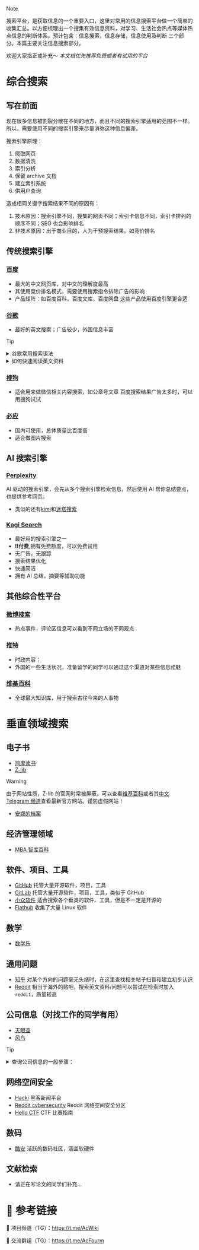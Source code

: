 > [!NOTE]
> 搜索平台，是获取信息的一个重要入口，这里对常用的信息搜索平台做一个简单的收集汇总。以方便梳理出一个搜集有效信息资料，对学习、生活社会热点等媒体热点信息的判断体系。预计包含：信息搜索，信息存储，信息使用及判断 三个部分。本篇主要关注信息搜索部分。
>
> 欢迎大家指正或补充～
> _本文档优先推荐免费或者有试用的平台_

# 综合搜索

## 写在前面

现在很多信息被割裂分散在不同的地方，而且不同的搜索引擎适用的范围不一样。所以，需要使用不同的搜索引擎来尽量消弥这种信息偏差。

搜索引擎原理：

1. 爬取网页
2. 数据清洗
3. 索引分析
4. 保留 archive 文档
5. 建立索引系统
6. 供用户查询

造成相同关键字搜索结果不同的原因有：

1. 技术原因：搜索引擎不同，搜集的网页不同；索引卡信息不同，索引卡排列的顺序不同；SEO 也会影响排名
2. 非技术原因：出于商业目的，人为干预搜索结果。如竞价排名

## 传统搜索引擎

### [百度](https://www.baidu.com)

- 最大的中文网页库，对中文的理解度最高
- 其使用竞价排名模式，需要使用搜索指令排除广告的影响
- 产品矩阵：如百度百科，百度文库，百度网盘 这些产品使用百度引擎更合适

### [谷歌](https://www.google.com)

- 最好的英文搜索；广告较少，外国信息丰富

> [!TIP]
>
> <details>
> <summary>谷歌常用搜索语法</summary>
> 使用 Google 搜索引擎的时候，可以使用一些
>
> 1. `inurl`：网址包含搜索词，比如 inurl:stackoverflow
> 2. `intitle`: 标题包含搜索词
> 3. `allintitle`: 标题包含多个搜索词
> 4. `filetype`: 限定搜索结果的文件类型，如 filetype：pdf
> 5. `intext`: 文章内容包含搜索词
> 6. `site`: 从指定网站搜索内容，如 site:github.com 即搜索结果只显示 github.com 及其子域名下的匹配内容
> 7. `"xxxx"`: 准确匹配搜索词，搜索结果必须包含搜索词
>    新手推荐插件：<https://github.com/penn201500/GoogleAdvSearchHint>
>
> </details>
>
> <details>
> <summary>如何快速阅读英文资料</summary>
>
> - 可以使用 google 翻译或者 deepl 翻译
> - 或使用[沉浸式翻译](https://immersivetranslate.com/)，[Github 页面](https://github.com/immersive-translate/)
> - 使用增强阅读脚本 [仿生阅读](https://linux.do/t/topic/238718)
>
> </details>

### [搜狗](https://www.sogou.com/)

- 适合用来做微信相关内容搜索，如公章号文章
  百度搜索结果广告太多时，可以用搜狗试试

### [必应](https://cn.bing.com/)

- 国内可使用，总体质量比百度高
- 适合做图片搜索

## AI 搜索引擎

### [Perplexity](https://www.perplexity.ai/)

AI 驱动的搜索引擎，会先从多个搜索引擎检索信息，然后使用 AI 帮你总结要点，也提供参考网页。

- 类似的还有[kimi](https://kimi.moonshot.cn/)和[迷塔搜索](https://metaso.cn/)

### [Kagi Search](https://kagi.com/welcome)

- 最好用的搜索引擎之一
- **!!付费**,拥有免费额度，可以免费试用
- 无广告，无跟踪
- 搜索结果优化
- 快速简洁
- 拥有 AI 总结，摘要等辅助功能

## 其他综合性平台

### [微博搜索](https://weibo.com/)

- 热点事件，评论区信息可以看到不同立场的不同观点

### [推特](https://twitter.com/)

- 时政内容；
- 外国的一些生活状况，准备留学的同学可以通过这个渠道对某些信息祛魅

### [维基百科](https://wikipedia.org/)

- 全球最大知识库，用于搜索古往今来的人事物

# 垂直领域搜索

## 电子书

- [鸠摩读书](https://www.jiumodiary.com/)
- [Z-lib](https://z-library.sk/)

> [!WARNING]
> 由于网站性质，Z-lib 的官网时常被屏蔽，可以查看[维基百科](https://en.m.wikipedia.org/wiki/Z-Library)或者其[中文 Telegram 频道](https://t.me/zlib_china_official)查看最新官方网站。谨防虚假网站！

- [安娜的档案](https://zh.annas-archive.org/)

## 经济管理领域

- [MBA 智库百科](https://wiki.mbalib.com/wiki)

## 软件、项目、工具

- [GitHub](https://github.com/) 托管大量开源软件，项目，工具
- [GitLab](https://gitlab.com/) 托管大量开源软件，项目，工具，类似于 GitHub
- [小众软件](https://www.appinn.com/) 适合搜索各个垂类的软件、工具，但是不一定是开源的
- [Flathub](https://flathub.org/) 收集了大量 Linux 软件

## 数学

- [数学乐](https://www.shuxuele.com/)

## 通用问题

- [知乎](https://www.zhihu.com/) 对某个方向的问题毫无头绪时，在这里查找相关帖子扫盲和建立初步认识
- [Reddit](https://www.reddit.com/) 相当于海外的贴吧，搜索英文资料/问题可以尝试在检索时加入`reddit`，质量较高

## 公司信息（对找工作的同学有用）

- [天眼查](https://www.tianyancha.com/)
- [风鸟](https://www.riskbird.com/)

> [!TIP]
>
> <details>
> <summary>查询公司信息的一般步骤：</summary>
>
> ```txt
> 查询公司信息的一般步骤：
> - what, who, when, where, why, how, how much
>
> 一，明确需要查询的信息：公司的注册时间，主营业务，重大事项，资讯，产品，注册地址，法人，资本
> 二，可用查询渠道：天眼查，公司官网，官方机构（商务部备案等），如果上市，应该有上市备案信息；当地的报纸报道；上下游企业；产业趋势
> 三，公司的三流：资金流，人员流，物流/业务流
> 1. 查询公司的营业范围、注册资本、注册地、股东等信息，是为了对公司的基本情况进行了解
> 2. 查询公司所在行业的龙头企业上市公司，这些公开信息中包含营业额，利润率，员工数量，薪资范畴，运营成本。有行业龙头当作标杆就可以对要> 查询公司的信息进行交叉对比验证。判断搜索所得信息的真假
> 3. 天眼查公司的诉讼情况，违规情况。公司的困境/问题有哪些可以从这些信息中获得
> 4. 通过招聘网站查询公司员工的薪酬结构，招聘要求，薪酬范围。以及从陌陌，看准网，知乎等社交网站上员工的评价上判断公司情况
> 5. 通过 信用中国，失信被执行人 等网站可以查询公司的黑历史
> 6. 相关采购信息可以到省采购中心网站查看中标信息
> 7. 公司所属行业的调研报告，可以通过这些了解行业的未来发展情况
> ```
>
> </details>

## 网络空间安全

- [Hacki](https://news.ycombinator.com) 黑客新闻平台
- [Reddit cybersecurity](https://www.reddit.com/r/cybersecurity) Reddit 网络空间安全分区
- [Hello CTF](hello-ctf.com) CTF 比赛指南

## 数码

- [酷安](https://www.coolapk.com) 活跃的数码社区，涵盖软硬件

## 文献检索

- 请正在写论文的同学们补充...

# 🔗 参考链接

🔗 项目频道（TG）：<https://t.me/AcWiki>

🔗 交流群组（TG）：<https://t.me/AcFourm>
